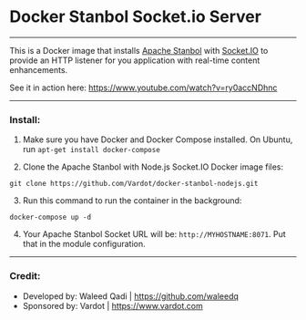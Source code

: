 # Docker Stanbol Socket.io Server

---

This is a Docker image that installs [Apache Stanbol](https://stanbol.apache.org/) with [Socket.IO](https://socket.io/) to provide an HTTP listener for you application with real-time content enhancements.

See it in action here: https://www.youtube.com/watch?v=ry0accNDhnc


---

### Install: 
1. Make sure you have Docker and Docker Compose installed.
On Ubuntu, run `apt-get install docker-compose`

2. Clone the Apache Stanbol with Node.js Socket.IO Docker image files:
```
git clone https://github.com/Vardot/docker-stanbol-nodejs.git
```

3. Run this command to run the container in the background:
```
docker-compose up -d
```

4. Your Apache Stanbol Socket URL will be: `http://MYHOSTNAME:8071`. Put that in the module configuration.

---

### Credit:
- Developed by: Waleed Qadi | https://github.com/waleedq
- Sponsored by: Vardot | https://www.vardot.com
